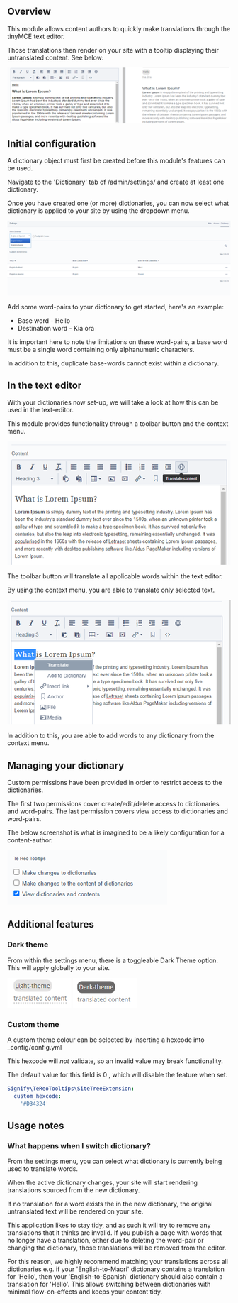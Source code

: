## Overview

This module allows content authors to quickly make translations through the tinyMCE text editor.

Those translations then render on your site with a tooltip displaying their untranslated content. See below:

![The permissions menu](/docs/en/images/overview.png "The permissions menu")

## Initial configuration

A dictionary object must first be created before this module's features can be used.

Navigate to the 'Dictionary' tab of /admin/settings/ and create at least one dictionary.

Once you have created one (or more) dictionaries, you can now select what dictionary is applied to your site by using the dropdown menu.

![Selecting an active dictionary](/docs/en/images/dropdown.png "Selecting an active dictionary")

Add some word-pairs to your dictionary to get started, here's an example:

- Base word - Hello
- Destination word - Kia ora

It is important here to note the limitations on these word-pairs, a base word must be a single word containing only alphanumeric characters.

In addition to this, duplicate base-words cannot exist within a dictionary.

## In the text editor

With your dictionaries now set-up, we will take a look at how this can be used in the text-editor.

This module provides functionality through a toolbar button and the context menu.

![The toolbar icon](/docs/en/images/toolbar.png "The toolbar icon")

The toolbar button will translate all applicable words within the text editor.

By using the context menu, you are able to translate only selected text.

![The context menu](/docs/en/images/context-menu.png "The context menu")

In addition to this, you are able to add words to any dictionary from the context menu.

## Managing your dictionary

Custom permissions have been provided in order to restrict access to the dictionaries.

The first two permissions cover create/edit/delete access to dictionaries and word-pairs.
The last permission covers view access to dictionaries and word-pairs.

The below screenshot is what is imagined to be a likely configuration for a content-author.

![The permissions menu](/docs/en/images/permissions.png "The permissions menu")

## Additional features

### Dark theme

From within the settings menu, there is a toggleable Dark Theme option. This will apply globally to your site.

![Light-Theme](/docs/en/images/light-theme.png "Light-Theme") ![Dark-Theme](/docs/en/images/dark-theme.png "Dark-Theme")

### Custom theme

A custom theme colour can be selected by inserting a hexcode into _config/config.yml

This hexcode will *not* validate, so an invalid value may break functionality.

The default value for this field is 0 , which will disable the feature when set.

```yml
Signify\TeReoTooltips\SiteTreeExtension:
  custom_hexcode:
    '#D34324'
```
## Usage notes

### What happens when I switch dictionary?

From the settings menu, you can select what dictionary is currently being used to translate words.

When the active dictionary changes, your site will start rendering translations sourced from the new dictionary.

If no translation for a word exists the in the new dictionary, the original untranslated text will be rendered on your site.

This application likes to stay tidy, and as such it will try to remove any translations that it thinks are invalid. If you publish a page with words that no longer have a translation, either due to deleting the word-pair or changing the dictionary, those translations will be removed from the editor.

For this reason, we highly recommend matching your translations across all dictionaries e.g. if your 'English-to-Maori' dictionary contains a translation for 'Hello', then your 'English-to-Spanish' dictionary should also contain a translation for 'Hello'. This allows switching between dictionaries with minimal flow-on-effects and keeps your content tidy.
